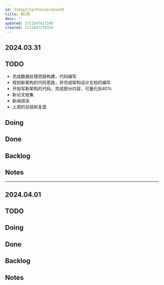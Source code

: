 ```yaml
---
id: 31dqg1ltgr6teiqsrwkow59
title: 第1周
desc: ''
updated: 1711847417288
created: 1711847279350
---
```


## 2024.03.31

## TODO

* 完成数据处理思路构建，代码编写
* 规划新架构的代码思路，并完成架构设计文档的编写
* 开始写新架构的代码，完成部分内容，可量化到40%
* 新论文收集
* 新闻阅读
* 上周的总结和复盘

## Doing

## Done

## Backlog

## Notes

---

## 2024.04.01

## TODO



## Doing

## Done

## Backlog

## Notes